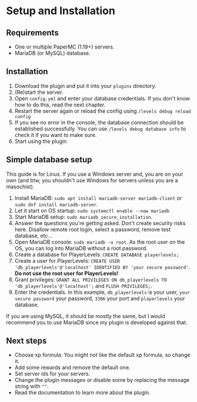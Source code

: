 # Setup and Installation

## Requirements
- One or multiple PaperMC (1.19+) servers.
- MariaDB (or MySQL) database.

## Installation
1. Download the plugin and put it into your `plugins` directory.
2. (Re)start the server.
3. Open `config.yml` and enter your database credentials. If you don't know how to do this, read the next chapter.
4. Restart the server again or reload the config using `/levels debug reload config`
5. If you see no error in the console, the database connection should be established successfully. You can use `/levels debug database info` to check it if you want to make sure.
6. Start using the plugin

## Simple database setup
This guide is for Linux. If you use a Windows server and, you are on your own (and btw, you shouldn't use Windows for servers unless you are a masochist).
1. Install MariaDB: `sudo apt install mariadb-server mariadb-client` or `sudo dnf install mariadb-server`.
2. Let it start on OS startup: `sudo systemctl enable --now mariadb`
3. Start MariaDB setup: `sudo mariadb_secure_installation`.
4. Answer the questions you're getting asked. Don't create security risks here. Disallow remote root login, select a password, remove test database, etc...
5. Open MariaDB console: `sudo mariadb -u root`. As the root user on the OS, you can log into MariaDB without a root password.
6. Create a database for PlayerLevels: `CREATE DATABASE playerlevels;`
7. Create a user for PlayerLevels: `CREATE USER 'db_playerlevels'@'localhost' IDENTIFIED BY 'your secure password'`. **Do not use the root user for PlayerLevels!**
8. Grant privileges: `GRANT ALL PRIVILEGES ON db_playerlevels TO 'db_playerlevels'@'localhost';` and `FLUSH PRIVILEGES;`.
9. Enter the credentials. In this example, `db_playerlevels` is your user, `your secure password` your password, `3306` your port and `playerlevels` your database.

If you are using MySQL, it should be mostly the same, but I would recommend you to use MariaDB since my plugin is developed against that.

## Next steps
- Choose xp formula: You might not like the default xp formula, so change it.
- Add some rewards and remove the default one.
- Set server ids for your servers.
- Change the plugin messages or disable some by replacing the message string with `""`.
- Read the documentation to learn more about the plugin.
